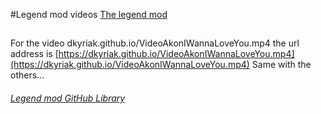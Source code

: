 #Legend mod videos
[The legend mod](https://legendmod.ml)
## 

For the video dkyriak.github.io/VideoAkonIWannaLoveYou.mp4 the url address is [https://dkyriak.github.io/VideoAkonIWannaLoveYou.mp4](https://dkyriak.github.io/VideoAkonIWannaLoveYou.mp4)
Same with the others...

###### [Legend mod GitHub Library](https://github.com/jimboy3100/jimboy3100.github.io)
